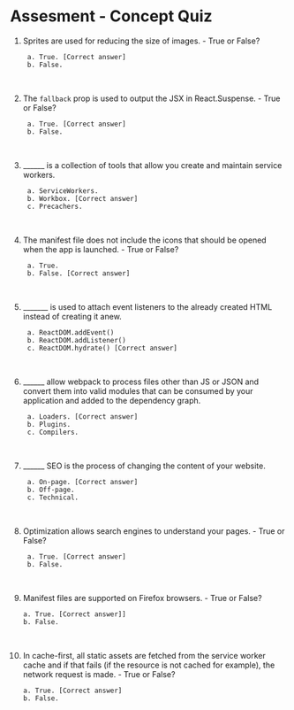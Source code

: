 # **Assesment - Concept Quiz**

1. Sprites are used for reducing the size of images. - True or False?

        a. True. [Correct answer]
        b. False.

<br />

2. The ```fallback``` prop is used to output the JSX in React.Suspense. - True or False?

        a. True. [Correct answer]
        b. False.

<br />

3. ______ is a collection of tools that allow you create and maintain service workers.

        a. ServiceWorkers.
        b. Workbox. [Correct answer]
        c. Precachers.

<br />

4. The manifest file does not include the icons that should be opened when the app is launched. - True or False?

        a. True. 
        b. False. [Correct answer]

<br />

5. _______ is used to attach event listeners to the already created HTML instead of creating it anew.

        a. ReactDOM.addEvent()
        b. ReactDOM.addListener()
        c. ReactDOM.hydrate() [Correct answer]

<br />

6. ______ allow webpack to process files other than JS or JSON and convert them into valid modules that can be consumed by your application and added to the dependency graph.

        a. Loaders. [Correct answer]
        b. Plugins.
        c. Compilers.

<br />

7. ______ SEO is the process of changing the content of your website.

        a. On-page. [Correct answer]
        b. Off-page.
        c. Technical. 

<br />

8. Optimization allows search engines to understand your pages. - True or False?

        a. True. [Correct answer]
        b. False.

<br />

9.  Manifest files are supported on Firefox browsers. - True or False?

        a. True. [Correct answer]]
        b. False.

<br />

10. In cache-first, all static assets are fetched from the service worker cache and if that fails (if the resource is not cached for example), the network request is made. - True or False?

        a. True. [Correct answer]
        b. False.